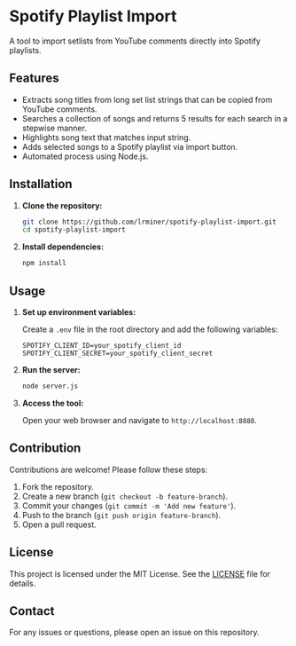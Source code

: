 # Spotify Playlist Import

A tool to import setlists from YouTube comments directly into Spotify playlists.

## Features

- Extracts song titles from long set list strings that can be copied from YouTube comments.
- Searches a collection of songs and returns 5 results for each search in a stepwise manner.
- Highlights song text that matches input string.
- Adds selected songs to a Spotify playlist via import button.
- Automated process using Node.js.

## Installation

1. **Clone the repository:**

   ```sh
   git clone https://github.com/lrminer/spotify-playlist-import.git
   cd spotify-playlist-import
   ```

2. **Install dependencies:**
   ```sh
   npm install
   ```

## Usage

1. **Set up environment variables:**

   Create a `.env` file in the root directory and add the following variables:

   ```plaintext
   SPOTIFY_CLIENT_ID=your_spotify_client_id
   SPOTIFY_CLIENT_SECRET=your_spotify_client_secret
   ```

2. **Run the server:**

   ```sh
   node server.js
   ```

3. **Access the tool:**

   Open your web browser and navigate to `http://localhost:8888`.

## Contribution

Contributions are welcome! Please follow these steps:

1. Fork the repository.
2. Create a new branch (`git checkout -b feature-branch`).
3. Commit your changes (`git commit -m 'Add new feature'`).
4. Push to the branch (`git push origin feature-branch`).
5. Open a pull request.

## License

This project is licensed under the MIT License. See the [LICENSE](LICENSE) file for details.

## Contact

For any issues or questions, please open an issue on this repository.
